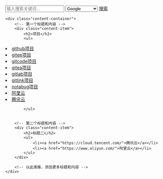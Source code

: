 
<html lang="en">
<head>
    <meta charset="UTF-8">
    <meta name="viewport" content="width=device-width, initial-scale=1.0">
    <title>多个标题和内容</title>
    <style>
        /* 可选样式 */
        .content-item {
            margin-bottom: 20px; /* 每个内容项之间的间距 */
        }
        .content-item h2 {
            margin-bottom: 10px; /* 标题和内容之间的间距 */
        }
        .content-item ul {
            list-style-type: none; /* 移除默认的列表样式 */
            padding: 0; /* 移除默认的列表内边距 */
        }
        .content-item li {
            display: inline-block; /* 使列表项并排显示 */
            margin-right: 20px; /* 列表项之间的间距 */
        }
        .content-item a {
            text-decoration: none; /* 移除链接的下划线 */
            color: black; /* 链接颜色 */
        }
        {
    font-family: Arial, sans-serif;
    margin: 20px;
  }
  
  .search-container {
    position: relative;
    max-width: 400px;
    margin: 0 auto;
  }
  
  .search-input {
    width: 100%;
    padding: 10px;
    font-size: 16px;
    border: 1px solid #ccc;
  }
  
  .search-select {
    position: absolute;
    top: 10px;
    right: 10px;
  }
  
  .search-link {
    display: block;
    margin-top: 10px;
    font-size: 16px;
  }
    </style>
</head>
<body>
<div class="search-container">
  <input type="text" id="searchInput" class="search-input" placeholder="输入搜索关键词...">
  <select id="searchEngine" class="search-select">
    <option value="https://www.google.com/search?q=">Google</option>
    <option value="https://www.bing.com/search?q=">Bing</option>
    <option value="https://duckduckgo.com/?q=">DuckDuckGo</option>
    <!-- 添加更多搜索引擎选项 -->
  </select>
  <a id="searchLink" class="search-link" href="#" target="_blank">搜索</a>
</div>

<script>
  document.getElementById('searchInput').addEventListener('input', function() {
    var query = this.value;
    var engineUrl = document.getElementById('searchEngine').value;
    var searchLink = document.getElementById('searchLink');
    
    if (query) {
      searchLink.href = engineUrl + encodeURIComponent(query);
      searchLink.textContent = '在 ' + document.getElementById('searchEngine').options[document.getElementById('searchEngine').selectedIndex].text + ' 搜索 "' + query + '"';
    } else {
      searchLink.href = '#';
      searchLink.textContent = '搜索';
    }
  });
  
  document.getElementById('searchEngine').addEventListener('change', function() {
    // 当搜索引擎更改时，重新生成搜索链接
    var query = document.getElementById('searchInput').value;
    var engineUrl = this.value;
    var searchLink = document.getElementById('searchLink');
    
    if (query) {
      searchLink.href = engineUrl + encodeURIComponent(query);
      searchLink.textContent = '在 ' + this.options[this.selectedIndex].text + ' 搜索 "' + query + '"';
    } else {
      searchLink.href = '#';
      searchLink.textContent = '搜索';
    }
  });
</script>
    
    <div class="content-container">
        <!-- 第一个标题和内容 -->
        <div class="content-item">
            <h2>项目</h2>
            <ul>
<li><a href="https://github.com/">github项目</a></li>
<li><a href="https://gitee.com/explore">gitee项目</a></li>
<li><a href="https://gitcode.net/explore/projects/starred">gitcode项目</a></li>
<li><a href="https://gitea.com/explore/repos">gitea项目</a></li>
<li><a href="https://gitlab.com/explore?sort=latest_activity_desc&name=tvbox&sort=latest_activity_desc">gitlab项目</a></li>
<li><a href="https://www.gitlink.org.cn/explore">gitlink项目</a></li>
<li><a href="https://notabug.org/explore/repos">notabug项目</a></li>
<li><a href="https://www.aliyun.com/">阿里云</a></li>	
<li><a href="https://cloud.tencent.com/">腾讯云</a></li>

            </ul>

        
        <!-- 第二个标题和内容 -->
        <div class="content-item">
            <h2>标题二</h2>
            <ul>
                <li><a href="https://cloud.tencent.com/">腾讯云</a></li>
                <li><a href="https://www.aliyun.com/">阿里云</a></li>
            </ul>
        </div>
        
        <!-- 以此类推，添加更多标题和内容 -->
    </div>

